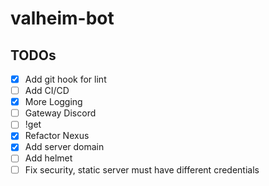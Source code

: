 # valheim-bot

## TODOs

- [x] Add git hook for lint
- [ ] Add CI/CD
- [x] More Logging
- [ ] Gateway Discord
- [ ] !get
- [x] Refactor Nexus
- [x] Add server domain
- [ ] Add helmet
- [ ] Fix security, static server must have different credentials

